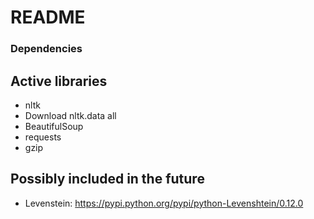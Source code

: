 # README #
### Dependencies ###
## Active libraries ##
* nltk
* Download nltk.data all
* BeautifulSoup
* requests
* gzip

## Possibly included in the future ##
* Levenstein: https://pypi.python.org/pypi/python-Levenshtein/0.12.0